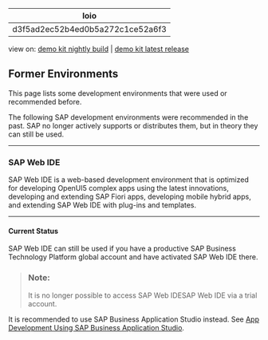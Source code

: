 <!-- loiod3f5ad2ec52b4ed0b5a272c1ce52a6f3 -->

| loio |
| -----|
| d3f5ad2ec52b4ed0b5a272c1ce52a6f3 |

<div id="loio">

view on: [demo kit nightly build](https://openui5nightly.hana.ondemand.com/#/topic/d3f5ad2ec52b4ed0b5a272c1ce52a6f3) | [demo kit latest release](https://openui5.hana.ondemand.com/#/topic/d3f5ad2ec52b4ed0b5a272c1ce52a6f3)</div>

## Former Environments

This page lists some development environments that were used or recommended before.

The following SAP development environments were recommended in the past. SAP no longer actively supports or distributes them, but in theory they can still be used.

***

<a name="loiod3f5ad2ec52b4ed0b5a272c1ce52a6f3__section_g2f_qd2_wmb"/>

### SAP Web IDE

SAP Web IDE is a web-based development environment that is optimized for developing OpenUI5 complex apps using the latest innovations, developing and extending SAP Fiori apps, developing mobile hybrid apps, and extending SAP Web IDE with plug-ins and templates.

***

#### Current Status

SAP Web IDE can still be used if you have a productive SAP Business Technology Platform global account and have activated SAP Web IDE there.

> ### Note:  
> It is no longer possible to access SAP Web IDESAP Web IDE via a trial account.

It is recommended to use SAP Business Application Studio instead. See [App Development Using SAP Business Application Studio](App_Development_Using_SAP_Business_Application_Studio_6bbad66.md).

